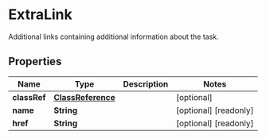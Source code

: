 

# ExtraLink

Additional links containing additional information about the task.

## Properties

| Name | Type | Description | Notes |
|------------ | ------------- | ------------- | -------------|
|**classRef** | [**ClassReference**](ClassReference.md) |  |  [optional] |
|**name** | **String** |  |  [optional] [readonly] |
|**href** | **String** |  |  [optional] [readonly] |




